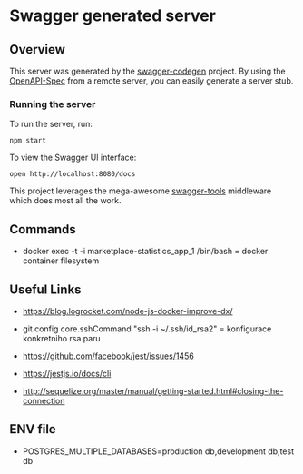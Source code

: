 # Swagger generated server

## Overview
This server was generated by the [swagger-codegen](https://github.com/swagger-api/swagger-codegen) project.  By using the [OpenAPI-Spec](https://github.com/OAI/OpenAPI-Specification) from a remote server, you can easily generate a server stub.

### Running the server
To run the server, run:

```
npm start
```

To view the Swagger UI interface:

```
open http://localhost:8080/docs
```

This project leverages the mega-awesome [swagger-tools](https://github.com/apigee-127/swagger-tools) middleware which does most all the work.

## Commands

- docker exec -t -i marketplace-statistics_app_1 /bin/bash  = docker container filesystem

## Useful Links

- https://blog.logrocket.com/node-js-docker-improve-dx/

- git config core.sshCommand "ssh -i ~/.ssh/id_rsa2" = konfigurace konkretniho rsa paru
- https://github.com/facebook/jest/issues/1456
- https://jestjs.io/docs/cli
- http://sequelize.org/master/manual/getting-started.html#closing-the-connection

## ENV file

- POSTGRES_MULTIPLE_DATABASES=production db,development db,test db
